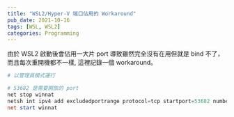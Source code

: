 ```yaml
---
title: "WSL2/Hyper-V 端口佔用的 Workaround"
pub_date: 2021-10-16
tags: [WSL, WSL2]
categories: Programming
---
```


由於 WSL2 啟動後會佔用一大片 port 導致雖然完全沒有在用但就是 bind 不了，而且每次重開機都不一樣, 這裡記錄一個 workaround。

```powershell
# 以管理員模式運行

# 53682 是需要開放的 port
net stop winnat
netsh int ipv4 add excludedportrange protocol=tcp startport=53682 numberofports=1
net start winnat
```
